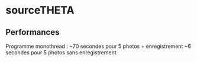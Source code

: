 # sourceTHETA




## Performances

Programme monothread : ~70 secondes pour 5 photos + enregistrement
                       ~6 secondes pour 5 photos sans enregistrement